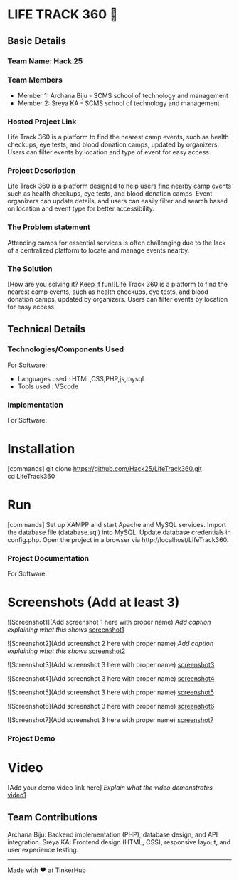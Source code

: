 # LIFE TRACK 360 🎯


## Basic Details
### Team Name: Hack 25


### Team Members
- Member 1: Archana Biju - SCMS school of technology and management
- Member 2: Sreya KA - SCMS school of technology and management

### Hosted Project Link
Life Track 360 is a platform to find the nearest camp events, such as health checkups, eye tests, and blood donation camps, updated by organizers. Users can filter events by location and type of event for easy access.

### Project Description
Life Track 360 is a platform designed to help users find nearby camp events such as health checkups, eye tests, and blood donation camps. Event organizers can update details, and users can easily filter and search based on location and event type for better accessibility.

### The Problem statement
Attending camps for essential services is often challenging due to the lack of a centralized platform to locate and manage events nearby.

### The Solution
[How are you solving it? Keep it fun!]Life Track 360 is a platform to find the nearest camp events, such as health checkups, eye tests, and blood donation camps, updated by organizers. Users can filter events by location for easy access. 
## Technical Details
### Technologies/Components Used
For Software:
- Languages used : HTML,CSS,PHP,js,mysql
- Tools used : VScode


### Implementation
For Software:
# Installation
[commands]
git clone https://github.com/Hack25/LifeTrack360.git  
cd LifeTrack360

# Run
[commands]
Set up XAMPP and start Apache and MySQL services.
Import the database file (database.sql) into MySQL.
Update database credentials in config.php.
Open the project in a browser via http://localhost/LifeTrack360.

### Project Documentation
For Software:

# Screenshots (Add at least 3)
![Screenshot1](Add screenshot 1 here with proper name)
*Add caption explaining what this shows*
[screenshot1](assets/images/s1.jpg)

![Screenshot2](Add screenshot 2 here with proper name)
*Add caption explaining what this shows*
[screenshot2](assets/images/s2.jpg)

![Screenshot3](Add screenshot 3 here with proper name)
[screenshot3](assets/images/s3.jpg)

![Screenshot4](Add screenshot 3 here with proper name)
[screenshot4](assets/images/s4.jpg)

![Screenshot5](Add screenshot 3 here with proper name)
[screenshot5](assets/images/s5.jpg)

![Screenshot6](Add screenshot 3 here with proper name)
[screenshot6](assets/images/s6.jpg)

![Screenshot7](Add screenshot 3 here with proper name)
[screenshot7](assets/images/s7.jpg)



### Project Demo
# Video
[Add your demo video link here]
*Explain what the video demonstrates*
[video1](assets/Recording1.mp4)


## Team Contributions
Archana Biju: Backend implementation (PHP), database design, and API integration.
Sreya KA: Frontend design (HTML, CSS), responsive layout, and user experience testing.

---
Made with ❤️ at TinkerHub
